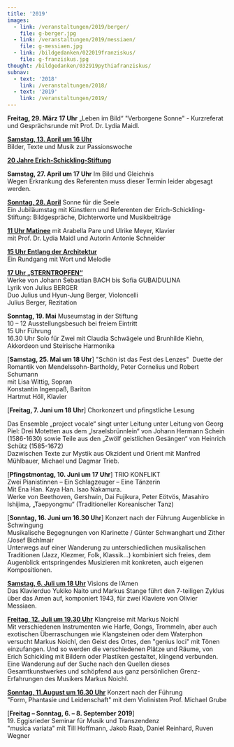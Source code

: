 ```yaml
---
title: '2019'
images:
  - link: /veranstaltungen/2019/berger/
    file: g-berger.jpg
  - link: /veranstaltungen/2019/messiaen/
    file: g-messiaen.jpg
  - link: /bildgedanken/022019franziskus/
    file: g-franziskus.jpg  
thought: /bildgedanken/032919pythiafranziskus/
subnav:
  - text: '2018'
    link: /veranstaltungen/2018/
  - text: '2019'
    link: /veranstaltungen/2019/
---
```


**Freitag, 29. März 17 Uhr** „Leben im Bild“ 
"Verborgene Sonne" - Kurzreferat und Gesprächsrunde mit Prof. Dr. Lydia Maidl.   

[**Samstag, 13. April um 16 Uhr**](/veranstaltungen/2019/palmsamstag/)  
Bilder, Texte und Musik zur Passionswoche  

[**20 Jahre Erich-Schickling-Stiftung**](/veranstaltungen/2019/jubilaeum/)

**Samstag, 27. April um 17 Uhr** Im Bild und Gleichnis  
Wegen Erkrankung des Referenten muss dieser Termin leider abgesagt werden. 

[**Sonntag, 28. April**](/veranstaltungen/2019/jubilaeum/) Sonne für die Seele  
Ein Jubiläumstag mit Künstlern und Referenten der Erich-Schickling-Stiftung:
Bildgespräche, Dichterworte und Musikbeiträge

[**11 Uhr Matinee**](/veranstaltungen/2019/matinee/)
mit Arabella Pare und Ulrike Meyer, Klavier  
mit Prof. Dr. Lydia Maidl und Autorin Antonie Schneider

[**15 Uhr Entlang der Architektur**](/veranstaltungen/2019/rundgang/)  
Ein Rundgang mit Wort und Melodie

[**17 Uhr „STERNTROPFEN“**](/veranstaltungen/2019/berger/)  
Werke von Johann Sebastian BACH bis Sofia GUBAIDULINA  
Lyrik von Julius BERGER  
Duo Julius und Hyun-Jung Berger, Violoncelli  
Julius Berger, Rezitation

**Sonntag, 19. Mai** Museumstag in der Stiftung  
10 – 12 Ausstellungsbesuch bei freiem Eintritt  
15 Uhr Führung  
16.30 Uhr Solo für Zwei
mit Claudia Schwägele und Brunhilde Kiehn, Akkordeon und Steirische Harmonika

[**Samstag, 25. Mai um 18 Uhr**]  "Schön ist das Fest des Lenzes" 
Duette der Romantik von Mendelssohn-Bartholdy, Peter Cornelius und Robert Schumann  
mit Lisa Wittig, Sopran  
Konstantin Ingenpaß, Bariton  
Hartmut Höll, Klavier

[**Freitag, 7. Juni um 18 Uhr**] Chorkonzert und pfingstliche Lesung

Das Ensemble „project vocale“ singt unter Leitung unter Leitung von Georg Piel:
Drei Motetten aus dem „Israelsbrünnlein“ von Johann Hermann Schein (1586-1630) sowie Teile aus den „Zwölf geistlichen Gesängen“ von Heinrich Schütz (1585-1672)  
Dazwischen Texte zur Mystik aus Okzident und Orient mit Manfred Mühlbauer, Michael und Dagmar Trieb.

[**Pfingstmontag, 10. Juni um 17 Uhr**] TRIO KONFLIKT  
Zwei Pianistinnen – Ein Schlagzeuger – Eine Tänzerin  
Mit Ena Han. Kaya Han. Isao Nakamura.	
Werke von Beethoven, Gershwin, Dai Fujikura, Peter Eötvös, Masahiro Ishijima, „Taepyongmu“ (Traditioneller Koreanischer Tanz)

[**Sonntag, 16. Juni um 16.30 Uhr**] Konzert nach der Führung
Augenblicke in Schwingung  
Musikalische Begegnungen von Klarinette / Günter Schwanghart und Zither /Josef Bichlmair  
Unterwegs auf einer Wanderung zu unterschiedlichen musikalischen Traditionen (Jazz, Klezmer, Folk, Klassik...) kombiniert sich freies, dem Augenblick entspringendes Musizieren mit konkreten, auch eigenen Kompositionen. 

[**Samstag, 6. Juli um 18 Uhr**](/veranstaltungen/2019/messiaen/) Visions de l’Amen   
Das Klavierduo Yukiko Naito und Markus Stange führt den 7-teiligen Zyklus über das Amen auf, komponiert 1943, für zwei Klaviere von Olivier Messiaen.


[**Freitag, 12. Juli um 19.30 Uhr**](/veranstaltungen/2019/noichl/) Klangreise mit Markus Noichl    
Mit verschiedenen Instrumenten wie Harfe, Gongs, Trommeln, aber auch exotischen Überraschungen wie Klangsteinen oder dem Waterphon versucht Markus Noichl, den Geist des Ortes, den "genius loci" mit Tönen einzufangen. Und so werden die verschiedenen Plätze und Räume, von Erich Schickling mit Bildern oder Plastiken gestaltet, klingend verbunden. Eine Wanderung auf der Suche nach den Quellen dieses Gesamtkunstwerkes und schöpfend aus ganz persönlichen Grenz-Erfahrungen des Musikers Markus Noichl.

[**Sonntag, 11.August um 16.30 Uhr**](/veranstaltungen/2019/grube2019/) Konzert nach der Führung  
"Form, Phantasie und Leidenschaft"
mit dem Violinisten Prof. Michael Grube

[**Freitag – Sonntag, 6. – 8. September 2019**]  
19. Eggisrieder Seminar für Musik und Transzendenz  
"musica variata"
mit Till Hoffmann, Jakob Raab, Daniel Reinhard, Ruven Wegner

